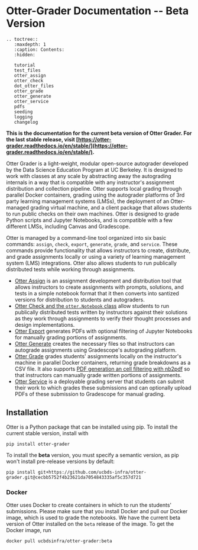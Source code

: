 # Otter-Grader Documentation -- Beta Version

```eval_rst
.. toctree::
   :maxdepth: 1
   :caption: Contents:
   :hidden:

   tutorial
   test_files
   otter_assign
   otter_check
   dot_otter_files
   otter_grade
   otter_generate
   otter_service
   pdfs
   seeding
   logging
   changelog
```

**This is the documentation for the current beta version of Otter Grader. For the last stable release, visit [https://otter-grader.readthedocs.io/en/stable/](https://otter-grader.readthedocs.io/en/stable/).**

Otter Grader is a light-weight, modular open-source autograder developed by the Data Science Education Program at UC Berkeley. It is designed to work with classes at any scale by abstracting away the autograding internals in a way that is compatible with any instructor's assignment distribution and collection pipeline. Otter supports local grading through parallel Docker containers, grading using the autograder platforms of 3rd party learning management systems (LMSs), the deployment of an Otter-managed grading virtual machine, and a client package that allows students to run public checks on their own machines. Otter is designed to grade Python scripts and Jupyter Notebooks, and is compatible with a few different LMSs, including Canvas and Gradescope.

Otter is managed by a command-line tool organized into six basic commands: `assign`, `check`, `export`, `generate`, `grade`, and `service`. These commands provide functionality that allows instructors to create, distribute, and grade assignments locally or using a variety of learning management system (LMS) integrations. Otter also allows students to run publically distributed tests while working through assignments.

* [Otter Assign](otter_assign.md) is an assignment development and distribution tool that allows instructors to create assignments with prompts, solutions, and tests in a simple notebook format that it then converts into santized versions for distribution to students and autograders.
* [Otter Check and the `otter.Notebook` class](otter_check.md) allow students to run publically distributed tests written by instructors against their solutions as they work through assignments to verify their thought processes and design implementations.
* [Otter Export](pdfs.md) generates PDFs with optional filtering of Jupyter Notebooks for manually grading portions of assignments.
* [Otter Generate](otter_generate.md) creates the necessary files so that instructors can autograde assignments using Gradescope's autograding platform.
* [Otter Grade](otter_grade.md) grades students' assignments locally on the instructor's machine in parallel Docker containers, returning grade breakdowns as a CSV file. It also supports [PDF generation an cell filtering with nb2pdf](pdfs.md) so that instructors can manually grade written portions of assignments.
* [Otter Service](otter_service.md) is a deployable grading server that students can submit their work to which grades these submissions and can optionally upload PDFs of these submission to Gradescope for manual grading.

## Installation

Otter is a Python package that can be installed using pip. To install the current stable version, install with

```
pip install otter-grader
```

To install the **beta** version, you must specify a semantic version, as pip won't install pre-release versions by default:

```
pip install git+https://github.com/ucbds-infra/otter-grader.git@cecbb5752f4b23621da7054843335af5c357d721
```

### Docker

Otter uses Docker to create containers in which to run the students' submissions. Please make sure that you install Docker and pull our Docker image, which is used to grade the notebooks. We have the current beta version of Otter installed on the `beta` release of the image. To get the Docker image, run

```
docker pull ucbdsinfra/otter-grader:beta
```
